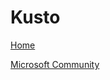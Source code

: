# Kusto

[Home](../README.md)

[Microsoft Community](https://github.com/microsoft/AzureMonitorCommunity)
